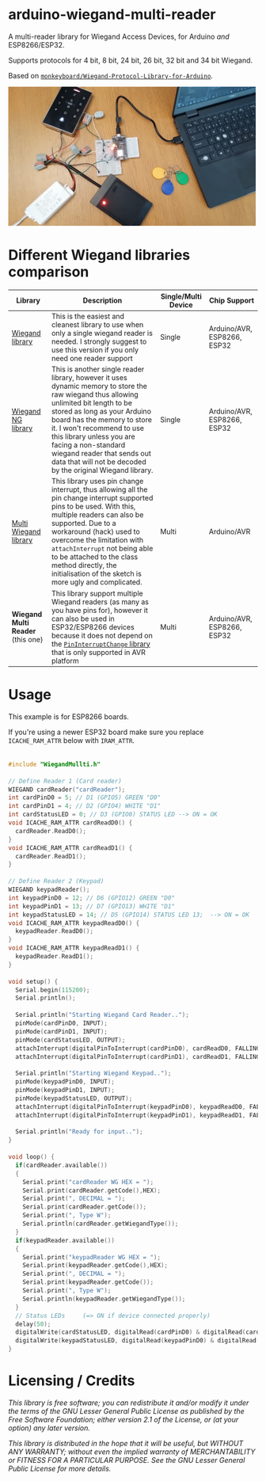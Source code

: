 # arduino-wiegand-multi-reader

A multi-reader library for Wiegand Access Devices, for Arduino _and_ ESP8266/ESP32.

Supports protocols for 4 bit, 8 bit, 24 bit, 26 bit, 32 bit and 34 bit Wiegand.

Based on [`monkeyboard/Wiegand-Protocol-Library-for-Arduino`](https://github.com/monkeyboard/Wiegand-Protocol-Library-for-Arduino).

<img width="500" src="img/IMG_20240825_192013.jpg">

# Different Wiegand libraries comparison

| Library | Description | Single/Multi Device | Chip Support |
| ---| --- | --- | --- | 
| [Wiegand library](https://github.com/monkeyboard/Wiegand-Protocol-Library-for-Arduino) | This is the easiest and cleanest library to use when only a single wiegand reader is needed. I strongly suggest to use this version if you only need one reader support | Single | Arduino/AVR, ESP8266, ESP32  |
| [Wiegand NG library](https://github.com/jpliew/Wiegand-NG-Multi-Bit-Wiegand-Library-for-Arduino) | This is another single reader library, however it uses dynamic memory to store the raw wiegand thus allowing unlimited bit length to be stored as long as your Arduino board has the memory to store it. I won't recommend to use this library unless you are facing a non-standard wiegand reader that sends out data that will not be decoded by the original Wiegand library. | Single | Arduino/AVR, ESP8266, ESP32  |
| [Multi Wiegand library](https://github.com/jpliew/Multi-Reader-Wiegand-Protocol-Library-for-Arduino) | This library uses pin change interrupt, thus allowing all the pin change interrupt supported pins to be used. With this, multiple readers can also be supported. Due to a workaround (hack) used to overcome the limitation with `attachInterrupt` not being able to be attached to the class method directly, the initialisation of the sketch is more ugly and complicated. | Multi | Arduino/AVR |
| **Wiegand Multi Reader** (this one) | This library support multiple Wiegand readers (as many as you have pins for), however it can also be used in ESP32/ESP8266 devices because it does not depend on the [`PinInterruptChange` library](https://github.com/NicoHood/PinChangeInterrupt) that is only supported in AVR platform | Multi | Arduino/AVR, ESP8266, ESP32  |

# Usage

This example is for ESP8266 boards.

If you're using a newer ESP32 board make sure you replace `ICACHE_RAM_ATTR` below with `IRAM_ATTR`.

```cpp

#include "WiegandMullti.h"

// Define Reader 1 (Card reader)
WIEGAND cardReader("cardReader");
int cardPinD0 = 5; // D1 (GPIO5) GREEN "D0"
int cardPinD1 = 4; // D2 (GPIO4) WHITE "D1"
int cardStatusLED = 0; // D3 (GPIO0) STATUS LED --> ON = OK
void ICACHE_RAM_ATTR cardReadD0() {
  cardReader.ReadD0();
}
void ICACHE_RAM_ATTR cardReadD1() {
  cardReader.ReadD1();
}

// Define Reader 2 (Keypad)
WIEGAND keypadReader();
int keypadPinD0 = 12; // D6 (GPIO12) GREEN "D0"
int keypadPinD1 = 13; // D7 (GPIO13) WHITE "D1"
int keypadStatusLED = 14; // D5 (GPIO14) STATUS LED 13;  --> ON = OK
void ICACHE_RAM_ATTR keypadReadD0() {
  keypadReader.ReadD0();
}
void ICACHE_RAM_ATTR keypadReadD1() {
  keypadReader.ReadD1();
}

void setup() {
  Serial.begin(115200);
  Serial.println();

  Serial.println("Starting Wiegand Card Reader..");
  pinMode(cardPinD0, INPUT);
  pinMode(cardPinD1, INPUT);
  pinMode(cardStatusLED, OUTPUT);
  attachInterrupt(digitalPinToInterrupt(cardPinD0), cardReadD0, FALLING);
  attachInterrupt(digitalPinToInterrupt(cardPinD1), cardReadD1, FALLING);

  Serial.println("Starting Wiegand Keypad..");
  pinMode(keypadPinD0, INPUT);
  pinMode(keypadPinD1, INPUT);
  pinMode(keypadStatusLED, OUTPUT);
  attachInterrupt(digitalPinToInterrupt(keypadPinD0), keypadReadD0, FALLING);
  attachInterrupt(digitalPinToInterrupt(keypadPinD1), keypadReadD1, FALLING);
  
  Serial.println("Ready for input..");
}

void loop() {
  if(cardReader.available())
  {
    Serial.print("cardReader WG HEX = ");
    Serial.print(cardReader.getCode(),HEX);
    Serial.print(", DECIMAL = ");
    Serial.print(cardReader.getCode());
    Serial.print(", Type W");
    Serial.println(cardReader.getWiegandType());    
  }
  if(keypadReader.available())
  {
    Serial.print("keypadReader WG HEX = ");
    Serial.print(keypadReader.getCode(),HEX);
    Serial.print(", DECIMAL = ");
    Serial.print(keypadReader.getCode());
    Serial.print(", Type W");
    Serial.println(keypadReader.getWiegandType());    
  }
  // Status LEDs     (=> ON if device connected properly)
  delay(50);
  digitalWrite(cardStatusLED, digitalRead(cardPinD0) & digitalRead(cardPinD1));
  digitalWrite(keypadStatusLED, digitalRead(keypadPinD0) & digitalRead(keypadPinD1));
}

```


# Licensing / Credits

_This library is free software; you can redistribute it and/or modify it under the terms of the GNU Lesser General Public License as published by the Free Software Foundation; either version 2.1 of the License, or (at your option) any later version._

_This library is distributed in the hope that it will be useful, but WITHOUT ANY WARRANTY; without even the implied warranty of MERCHANTABILITY or FITNESS FOR A PARTICULAR PURPOSE. See the GNU Lesser General Public License for more details._
